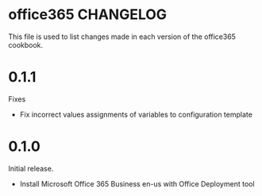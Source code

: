 # office365 CHANGELOG

This file is used to list changes made in each version of the office365 cookbook.

# 0.1.1

Fixes

- Fix incorrect values assignments of variables to configuration template

# 0.1.0

Initial release.

- Install Microsoft Office 365 Business en-us with Office Deployment tool
